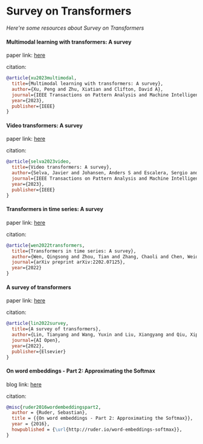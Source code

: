 # Survey on Transformers
*Here're some resources about Survey on Transformers*


#### Multimodal learning with transformers: A survey

paper link: [here](https://ieeexplore.ieee.org/iel7/34/4359286/10123038.pdf)

citation: 
```bibtex
@article{xu2023multimodal,
  title={Multimodal learning with transformers: A survey},
  author={Xu, Peng and Zhu, Xiatian and Clifton, David A},
  journal={IEEE Transactions on Pattern Analysis and Machine Intelligence},
  year={2023},
  publisher={IEEE}
}
```
    


#### Video transformers: A survey

paper link: [here](https://arxiv.org/pdf/2201.05991)

citation: 
```bibtex
@article{selva2023video,
  title={Video transformers: A survey},
  author={Selva, Javier and Johansen, Anders S and Escalera, Sergio and Nasrollahi, Kamal and Moeslund, Thomas B and Clap{\'e}s, Albert},
  journal={IEEE Transactions on Pattern Analysis and Machine Intelligence},
  year={2023},
  publisher={IEEE}
}
```
    


#### Transformers in time series: A survey

paper link: [here](https://arxiv.org/pdf/2202.07125)

citation: 
```bibtex
@article{wen2022transformers,
  title={Transformers in time series: A survey},
  author={Wen, Qingsong and Zhou, Tian and Zhang, Chaoli and Chen, Weiqi and Ma, Ziqing and Yan, Junchi and Sun, Liang},
  journal={arXiv preprint arXiv:2202.07125},
  year={2022}
}
```

#### A survey of transformers

paper link: [here](https://www.sciencedirect.com/science/article/pii/S2666651022000146)

citation: 
```bibtex
@article{lin2022survey,
  title={A survey of transformers},
  author={Lin, Tianyang and Wang, Yuxin and Liu, Xiangyang and Qiu, Xipeng},
  journal={AI Open},
  year={2022},
  publisher={Elsevier}
}
```


#### On word embeddings - Part 2: Approximating the Softmax

blog link: [here](https://www.ruder.io/word-embeddings-softmax/)

citation:
```bibtex
@misc{ruder2016wordembeddingspart2,
  author = {Ruder, Sebastian},
  title = {{On word embeddings - Part 2: Approximating the Softmax}},
  year = {2016},
  howpublished = {\url{http://ruder.io/word-embeddings-softmax}},
}
```
     